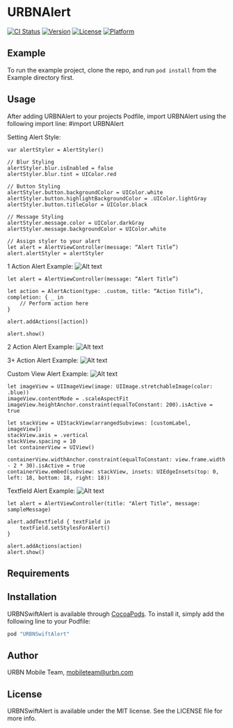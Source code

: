 # URBNAlert

[![CI Status](http://img.shields.io/travis/urbn/URBNAlert.svg?style=flat)](https://travis-ci.org/urbn/URBNAlert)
[![Version](https://img.shields.io/cocoapods/v/URBNAlert.svg?style=flat)](http://cocoadocs.org/docsets/URBNAlert)
[![License](https://img.shields.io/cocoapods/l/URBNAlert.svg?style=flat)](http://cocoadocs.org/docsets/URBNAlert)
[![Platform](https://img.shields.io/cocoapods/p/URBNAlert.svg?style=flat)](http://cocoadocs.org/docsets/URBNAlert)

## Example
To run the example project, clone the repo, and run `pod install` from the Example directory first.

## Usage
After adding URBNAlert to your projects Podfile, import URBNAlert using the following import line:
#import URBNAlert

Setting Alert Style:
```
var alertStyler = AlertStyler()

// Blur Styling
alertStyler.blur.isEnabled = false
alertStyler.blur.tint = UIColor.red

// Button Styling
alertStyler.button.backgroundColor = UIColor.white
alertStyler.button.highlightBackgroundColor = .UIColor.lightGray
alertStyler.button.titleColor = UIColor.black

// Message Styling
alertStyler.message.color = UIColor.darkGray
alertStyler.message.backgroundColor = UIColor.white

// Assign styler to your alert
let alert = AlertViewController(message: “Alert Title”)
alert.alertStyler = alertStyler
```

1 Action Alert Example:
![Alt text](https://imgur.com/a/q0AVpDn)
```
let alert = AlertViewController(message: “Alert Title”)

let action = AlertAction(type: .custom, title: “Action Title”), completion: { _ in
    // Perform action here
}

alert.addActions([action])

alert.show()
```

2 Action Alert Example:
![Alt text](https://imgur.com/65JHhII)

3+ Action Alert Example:
![Alt text](https://imgur.com/dRXt6J5)

Custom View Alert Example:
![Alt text](https://imgur.com/HnZbmK9)
```
let imageView = UIImageView(image: UIImage.stretchableImage(color: .blue))
imageView.contentMode = .scaleAspectFit
imageView.heightAnchor.constraint(equalToConstant: 200).isActive = true

let stackView = UIStackView(arrangedSubviews: [customLabel, imageView])
stackView.axis = .vertical
stackView.spacing = 10
let containerView = UIView()

containerView.widthAnchor.constraint(equalToConstant: view.frame.width - 2 * 30).isActive = true
containerView.embed(subview: stackView, insets: UIEdgeInsets(top: 0, left: 18, bottom: 18, right: 18))
```

Textfield Alert Example:
![Alt text](https://imgur.com/MDwHzw3)
```
let alert = AlertViewController(title: "Alert Title", message: sampleMessage)

alert.addTextfield { textField in
    textField.setStylesForAlert()
}

alert.addActions(action)
alert.show()
```

## Requirements


## Installation

URBNSwiftAlert is available through [CocoaPods](http://cocoapods.org). To install
it, simply add the following line to your Podfile:

```ruby
pod "URBNSwiftAlert"
```

## Author

URBN Mobile Team, mobileteam@urbn.com

## License

URBNSwiftAlert is available under the MIT license. See the LICENSE file for more info.
